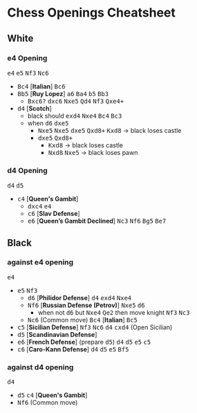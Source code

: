 # Chess Openings Cheatsheet

## White

### e4 Opening

<kbd>e4</kbd> <kbd>e5</kbd> <kbd>Nf3</kbd> <kbd>Nc6</kbd>

  - <kbd>Bc4</kbd> [**Italian**] <kbd>Bc6</kbd> 
  - <kbd>Bb5</kbd> [**Ruy Lopez**] <kbd>a6</kbd> <kbd>Ba4</kbd> <kbd>b5</kbd> <kbd>Bb3</kbd>
    - <kbd>Bxc6</kbd><kbd>?</kbd> <kbd>dxc6</kbd> <kbd>Nxe5</kbd> <kbd>Qd4</kbd> <kbd>Nf3</kbd> <kbd>Qxe4+</kbd> 
  - <kbd>d4</kbd> [**Scotch**]
    - black should <kbd>exd4</kbd> <kbd>Nxe4</kbd> <kbd>Bc4</kbd> <kbd>Bc3</kbd>
    - when  <kbd>d6</kbd> <kbd>dxe5</kbd>
      - <kbd>Nxe5</kbd> <kbd>Nxe5</kbd> <kbd>dxe5</kbd> <kbd>Qxd8+</kbd> <kbd>Kxd8</kbd> &rarr; black loses castle
      - <kbd>dxe5</kbd> <kbd>Qxd8+</kbd>
        - <kbd>Kxd8</kbd> -> black loses castle
        - <kbd>Nxd8</kbd> <kbd>Nxe5</kbd> -> black loses pawn

### d4 Opening

<kbd>d4</kbd> <kbd>d5</kbd>

  - <kbd>c4</kbd> [**Queen's Gambit**]
    - <kbd>dxc4</kbd> <kbd>e4</kbd> 
    - <kbd>c6</kbd> [**Slav Defense**]
    - <kbd>e6</kbd> [**Queen’s Gambit Declined**] <kbd>Nc3</kbd> <kbd>Nf6</kbd> <kbd>Bg5</kbd> <kbd>Be7</kbd>

## Black

### against e4 opening

<kbd>e4</kbd>

  - <kbd>e5</kbd> <kbd>Nf3</kbd>
    - <kbd>d6</kbd> [**Philidor Defense**] <kbd>d4</kbd> <kbd>exd4</kbd> <kbd>Nxe4</kbd>
    - <kbd>Nf6</kbd> [**Russian Defense (Petrov)**] <kbd>Nxe5</kbd> <kbd>d6</kbd>
      - when not <kbd>d6</kbd> but <kbd>Nxe4</kbd> <kbd>Qe2</kbd> then move knight <kbd>Nf3</kbd> <kbd>Nc3</kbd>
    - <kbd>Nc6</kbd> (Common move) <kbd>Bc4</kbd> [**Italian**] <kbd>Bc5</kbd>
  - <kbd>c5</kbd> [**Sicilian Defense**] <kbd>Nf3</kbd> <kbd>Nc6</kbd> <kbd>d4</kbd> <kbd>cxd4</kbd> (Open Sicilian)
  - <kbd>d5</kbd> [**Scandinavian Defense**]
  - <kbd>e6</kbd> [**French Defense**] (prepare <kbd>d5</kbd>) <kbd>d4</kbd> <kbd>d5</kbd> <kbd>e5</kbd> <kbd>c5</kbd>
  - <kbd>c6</kbd> [**Caro-Kann Defense**] <kbd>d4</kbd> <kbd>d5</kbd> <kbd>e5</kbd> <kbd>Bf5</kbd>

### against d4 opening

<kbd>d4</kbd>

  - <kbd>d5</kbd> <kbd>c4</kbd> [**Queen's Gambit**]
  - <kbd>Nf6</kbd> (Common move)
